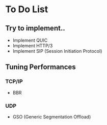 # To Do List

## Try to implement..

- Implement QUIC
- Implement HTTP/3
- Implement SIP (Session Initiation Protocol)

## Tuning Performances

### TCP/IP

- BBR

### UDP

- GSO (Generic Segmentation Offload)
